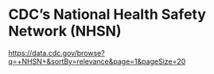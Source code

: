 # CDC’s National Health Safety Network (NHSN)

https://data.cdc.gov/browse?q=+NHSN+&sortBy=relevance&page=1&pageSize=20
